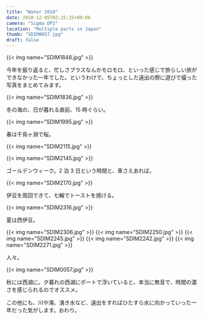 ```yaml
---
title: "Water 2010"
date: 2010-12-05T02:25:25+09:00
camera: "Sigma DP2"
location: "Multiple parts in Japan"
thumb: "SDIM0057.jpg"
draft: false
---
```


{{< img name="SDIM1848.jpg" >}}

今年を振り返ると、忙しさプラスなんかモロモロ、といった感じで旅らしい旅ができなかった一年でした。というわけで、ちょっとした遠出の際に遊びで撮った写真をまとめてみます。

{{< img name="SDIM1836.jpg" >}}

冬の海の、日が暮れる直前、15 時ぐらい。

{{< img name="SDIM1995.jpg" >}}

春は千鳥ヶ淵で桜。

{{< img name="SDIM2115.jpg" >}}

{{< img name="SDIM2145.jpg" >}}

ゴールデンウィーク。2 泊 3 日という時間と、車さえあれば。

{{< img name="SDIM2170.jpg" >}}

伊豆を周回できて、七輪でトーストを焼ける。

{{< img name="SDIM2316.jpg" >}}

夏は西伊豆。

{{< img name="SDIM2306.jpg" >}}
{{< img name="SDIM2250.jpg" >}}
{{< img name="SDIM2245.jpg" >}}
{{< img name="SDIM2242.jpg" >}}
{{< img name="SDIM2271.jpg" >}}

人々。

{{< img name="SDIM0057.jpg" >}}

秋には西湖に。夕暮れの西湖にボートで浮いていると、本当に無音で、時間の濃さを感じられるのでオススメ。

この他にも、川や滝、湧き水など、遠出をすればひたすら水に向かっていった一年だった気がします。おわり。
